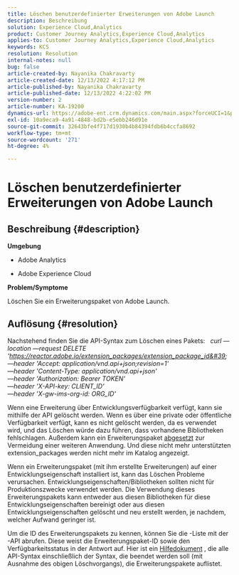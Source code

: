 ```yaml
---
title: Löschen benutzerdefinierter Erweiterungen von Adobe Launch
description: Beschreibung
solution: Experience Cloud,Analytics
product: Customer Journey Analytics,Experience Cloud,Analytics
applies-to: Customer Journey Analytics,Experience Cloud,Analytics
keywords: KCS
resolution: Resolution
internal-notes: null
bug: false
article-created-by: Nayanika Chakravarty
article-created-date: 12/13/2022 4:17:12 PM
article-published-by: Nayanika Chakravarty
article-published-date: 12/13/2022 4:22:02 PM
version-number: 2
article-number: KA-19200
dynamics-url: https://adobe-ent.crm.dynamics.com/main.aspx?forceUCI=1&pagetype=entityrecord&etn=knowledgearticle&id=19cfd893-017b-ed11-81ac-6045bd006a22
exl-id: 10a9eca9-4a91-4848-bd2b-e5ebb246d91e
source-git-commit: 32643bfe4f717d1930b4b84394fdb6b4ccfa8692
workflow-type: tm+mt
source-wordcount: '271'
ht-degree: 4%

---
```


# Löschen benutzerdefinierter Erweiterungen von Adobe Launch

## Beschreibung {#description}


<b>Umgebung</b>

- Adobe Analytics

- Adobe Experience Cloud

<b>Problem/Symptome</b>

Löschen Sie ein Erweiterungspaket von Adobe Launch.


## Auflösung {#resolution}


Nachstehend finden Sie die API-Syntax zum Löschen eines Pakets:
 
*curl —location —request DELETE &#39;https://reactor.adobe.io/extension_packages/extension_package_id&#39; \
—header &#39;Accept: application/vnd.api+json;revision=1&#39; \
—header &#39;Content-Type: application/vnd.api+json&#39; \
—header &#39;Authorization: Bearer TOKEN&#39; \
—header &#39;X-API-key: CLIENT_ID&#39; \
—header &#39;X-gw-ims-org-id: ORG_ID&#39;*

Wenn eine Erweiterung über Entwicklungsverfügbarkeit verfügt, kann sie mithilfe der API gelöscht werden. Wenn es über eine private oder öffentliche Verfügbarkeit verfügt, kann es nicht gelöscht werden, da es verwendet wird, und das Löschen würde dazu führen, dass vorhandene Bibliotheken fehlschlagen. Außerdem kann ein Erweiterungspaket [abgesetzt](https://experienceleague.adobe.com/docs/experience-platform/tags/api/endpoints/extension-packages.html?lang=en#discontinue) zur Vermeidung einer weiteren Anwendung. Und diese nicht mehr unterstützten extension_packages werden nicht mehr im Katalog angezeigt.

Wenn ein Erweiterungspaket (mit ihm erstellte Erweiterungen) auf einer Entwicklungseigenschaft installiert ist, kann das Löschen Probleme verursachen. Entwicklungseigenschaften/Bibliotheken sollten nicht für Produktionszwecke verwendet werden. Die Verwendung dieses Erweiterungspakets kann entweder aus diesen Bibliotheken für diese Entwicklungseigenschaften bereinigt oder aus diesen Entwicklungseigenschaften gelöscht und neu erstellt werden, je nachdem, welcher Aufwand geringer ist.

Um die ID des Erweiterungspakets zu kennen, können Sie die -Liste mit der -API abrufen. Diese weist die Erweiterungspaket-ID sowie den Verfügbarkeitsstatus in der Antwort auf. Hier ist ein [Hilfedokument](https://experienceleague.adobe.com/docs/experience-platform/tags/api/endpoints/extension-packages.html?lang=en#list) , die alle API-Syntax einschließlich der Syntax, die beendet werden soll (mit Ausnahme des obigen Löschvorgangs), die Erweiterungspakete auflistet.
